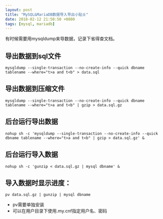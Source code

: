 ```yaml
---
layout: post
title: "MySQL&MariaDB数据导入导出小贴士"
date: 2018-02-12 21:50:50 +0800
tags: [mysql, mariadb]
---
```


有时候需要用mysqldump来导数据，记录下省得查文档。

## 导出数据到sql文件
```
mysqldump --single-transaction --no-create-info --quick dbname tablename --where="t>a and t<b" > data.sql
```

## 导出数据到压缩文件
```
mysqldump --single-transaction --no-create-info --quick dbname tablename --where="t>a and t<b" | gzip > data.sql.gz
```

## 后台运行导出数据
```
nohup sh -c 'mysqldump --single-transaction --no-create-info --quick dbname tablename --where="t>a and t<b" | gzip > data.sql.gz' &
```

## 后台运行导入数据
```
nohup sh -c 'gunzip < data.sql.gz | mysql dbname' &
```

## 导入数据时显示进度：
```
pv data.sql.gz | gunzip | mysql dbname
```

* pv需要单独安装
* 可以在用户目录下使用.my.cnf指定用户名、密码
